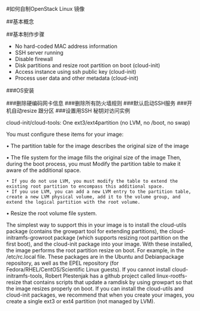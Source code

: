 #如何自制OpenStack Linux 镜像

##基本概念

##基本制作步骤

* No hard-coded MAC address information
* SSH server running
* Disable firewall
* Disk partitions and resize root partition on boot (cloud-init)
* Access instance using ssh public key (cloud-init)
* Process user data and other metadata (cloud-init)

###OS安装




###删除硬编码网卡信息
###删除所有防火墙规则
###默认启动SSH服务
###开机自动resize 跟分区
###设置用SSH 秘钥对访问实例

cloud-init/cloud-tools: One ext3/ext4partition (no LVM, no /boot, no swap)

You must configure these items for your image:

• The partition table for the image describes the original size of the image

• The file system for the image fills the original size of the image Then, during the boot process, you must Modify the partition table to make it aware of the additional space.

	• If you do not use LVM, you must modify the table to extend the existing root partition to encompass this additional space.
	• If you use LVM, you can add a new LVM entry to the partition table, create a new LVM physical volume, add it to the volume group, and extend the logical partition with the root volume.

• Resize the root volume file system.

The simplest way to support this in your image is to install the cloud-utils package (contains the growpart tool for extending partitions), the cloud-initramfs-growroot package (which supports resizing root partition on the first boot), and the cloud-init package into your
image. With these installed, the image performs the root partition resize on boot. For example, in the /etc/rc.local file. These packages are in the Ubuntu and Debianpackage repository, as well as the EPEL repository (for Fedora/RHEL/CentOS/Scientific
Linux guests).
If you cannot install cloud-initramfs-tools, Robert Plestenjak has a github project called linux-rootfs-resize that contains scripts that update a ramdisk by using growpart so that the image resizes properly on boot.
If you can install the cloud-utils and cloud-init packages, we recommend that when you create your images, you create a single ext3 or ext4 partition (not managed by LVM).

